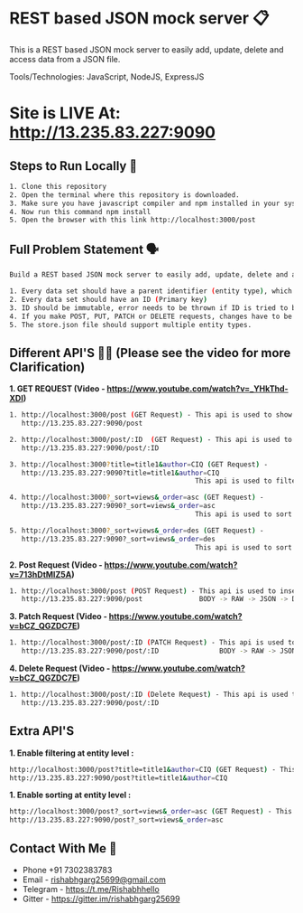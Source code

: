 # REST based JSON mock server :clipboard:
This is a REST based JSON mock server to easily add, update, delete and access data from a JSON file.

Tools/Technologies: JavaScript, NodeJS, ExpressJS

# Site is LIVE At:  http://13.235.83.227:9090

## Steps to Run Locally :scroll:
```sh
1. Clone this repository
2. Open the terminal where this repository is downloaded.
3. Make sure you have javascript compiler and npm installed in your system.
4. Now run this command npm install
5. Open the browser with this link http://localhost:3000/post
```

## Full Problem Statement :speaking_head:
```sh
Build a REST based JSON mock server to easily add, update, delete and access data from a JSON file.

1. Every data set should have a parent identifier (entity type), which will be used in the GET APIs.
2. Every data set should have an ID (Primary key)
3. ID should be immutable, error needs to be thrown if ID is tried to be mutated.
4. If you make POST, PUT, PATCH or DELETE requests, changes have to be automatically saved to store.json.
5. The store.json file should support multiple entity types.
```

## Different API'S :woman_teacher: (Please see the video for more Clarification)

**1. GET REQUEST (Video - https://www.youtube.com/watch?v=_YHkThd-XDI)** 
```sh
1. http://localhost:3000/post (GET Request) - This api is used to show the data that is present in JSON file
   http://13.235.83.227:9090/post 

2. http://localhost:3000/post/:ID  (GET Request) - This api is used to show the particular json data which has id = ID
   http://13.235.83.227:9090/post/:ID

3. http://localhost:3000?title=title1&author=CIQ (GET Request) -
   http://13.235.83.227:9090?title=title1&author=CIQ
                                              This api is used to filter the json data which has title = title1 and author = CIQ

4. http://localhost:3000?_sort=views&_order=asc (GET Request) -
   http://13.235.83.227:9090?_sort=views&_order=asc
                                              This api is used to sort the json data according to the _sort parameter ascending

5. http://localhost:3000?_sort=views&_order=des (GET Request) -
   http://13.235.83.227:9090?_sort=views&_order=des
                                              This api is used to sort the json data according to the _sort parameter descending
```                  

**2. Post Request (Video - https://www.youtube.com/watch?v=713hDtMIZ5A)** 
```sh
1. http://localhost:3000/post (POST Request) - This api is used to insert data in the JSON File. We have to give input in postman as
   http://13.235.83.227:9090/post              BODY -> RAW -> JSON -> DATA 
```

**3. Patch Request (Video - https://www.youtube.com/watch?v=bCZ_QGZDC7E)** 
```sh
1. http://localhost:3000/post/:ID (PATCH Request) - This api is used to make changes in JSON data. We have to insert ID and change data in 
   http://13.235.83.227:9090/post/:ID               BODY -> RAW -> JSON -> DATA
```

**4. Delete Request (Video - https://www.youtube.com/watch?v=bCZ_QGZDC7E)**                   
```sh
1. http://localhost:3000/post/:ID (Delete Request) - This api is used to delete the data from JSON file which has ID = ID
   http://13.235.83.227:9090/post/:ID         

```

## Extra API'S

**1. Enable filtering at entity level :**
```sh
http://localhost:3000/post?title=title1&author=CIQ (GET Request) - This api is used to search in the JSON Database on the basis of title and author
http://13.235.83.227:9090/post?title=title1&author=CIQ
```

**1. Enable sorting at entity level :**
```sh
http://localhost:3000/post?_sort=views&_order=asc (GET Request) - This api is used to sort JSON Database according to the _views ascending or descending 
http://13.235.83.227:9090/post?_sort=views&_order=asc
```

## Contact With Me :busts_in_silhouette:

- Phone +91 7302383783
- Email - rishabhgarg25699@gmail.com
- Telegram - https://t.me/Rishabhhello
- Gitter - https://gitter.im/rishabhgarg25699

